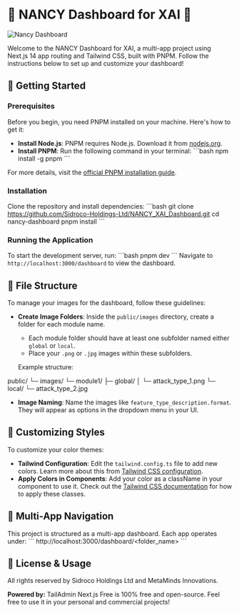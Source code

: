 # 🌟 NANCY Dashboard for XAI 🌟

![Nancy Dashboard](https://github.com/Sidroco-Holdings-Ltd/NANCY_XAI_Dashboard/blob/main/public/images/logo/logo.png)

Welcome to the NANCY Dashboard for XAI, a multi-app project using Next.js 14 app routing and Tailwind CSS, built with PNPM. Follow the instructions below to set up and customize your dashboard!

## 🚀 Getting Started

### Prerequisites

Before you begin, you need PNPM installed on your machine. Here's how to get it:

- **Install Node.js**: PNPM requires Node.js. Download it from [nodejs.org](https://nodejs.org/).
- **Install PNPM**: Run the following command in your terminal:
  \```bash
  npm install -g pnpm
  \```

For more details, visit the [official PNPM installation guide](https://pnpm.io/installation).

### Installation

Clone the repository and install dependencies:
\```bash
git clone https://github.com/Sidroco-Holdings-Ltd/NANCY_XAI_Dashboard.git
cd nancy-dashboard
pnpm install
\```

### Running the Application

To start the development server, run:
\```bash
pnpm dev
\```
Navigate to `http://localhost:3000/dashboard` to view the dashboard.

## 📁 File Structure

To manage your images for the dashboard, follow these guidelines:

- **Create Image Folders**: Inside the `public/images` directory, create a folder for each module name.
  - Each module folder should have at least one subfolder named either `global` or `local`.
  - Place your `.png` or `.jpg` images within these subfolders.

  Example structure:
  
public/
└─ images/
   └─ module1/
      ├─ global/
      │  └─ attack_type_1.png
      └─ local/
         └─ attack_type_2.jpg
  

  - **Image Naming**: Name the images like `feature_type_description.format`. They will appear as options in the dropdown menu in your UI.

## 🎨 Customizing Styles

To customize your color themes:

- **Tailwind Configuration**: Edit the `tailwind.config.ts` file to add new colors. Learn more about this from [Tailwind CSS configuration](https://tailwindcss.com/docs/configuration).
- **Apply Colors in Components**: Add your color as a className in your component to use it. Check out the [Tailwind CSS documentation](https://tailwindcss.com/docs) for how to apply these classes.

## 🔗 Multi-App Navigation

This project is structured as a multi-app dashboard. Each app operates under:
\```
http://localhost:3000/dashboard/<folder_name>
\```

## 📜 License & Usage

All rights reserved by Sidroco Holdings Ltd and MetaMinds Innovations. 

**Powered by:** TailAdmin Next.js Free is 100% free and open-source. Feel free to use it in your personal and commercial projects!
